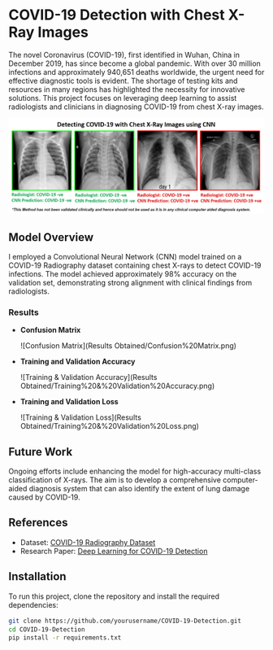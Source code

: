 # COVID-19 Detection with Chest X-Ray Images

The novel Coronavirus (COVID-19), first identified in Wuhan, China in December 2019, has since become a global pandemic. With over 30 million infections and approximately 940,651 deaths worldwide, the urgent need for effective diagnostic tools is evident. The shortage of testing kits and resources in many regions has highlighted the necessity for innovative solutions. This project focuses on leveraging deep learning to assist radiologists and clinicians in diagnosing COVID-19 from chest X-ray images.

![COVID-19 Detection using CNN](https://github.com/aviralchharia/COVID-19/blob/master/Detecting%20COVID-19%20with%20Chest%20X-Ray%20Images%20using%20CNN.jpg?raw=true)

## Model Overview

I employed a Convolutional Neural Network (CNN) model trained on a COVID-19 Radiography dataset containing chest X-rays to detect COVID-19 infections. The model achieved approximately 98% accuracy on the validation set, demonstrating strong alignment with clinical findings from radiologists.

### Results

- **Confusion Matrix**

  ![Confusion Matrix](Results Obtained/Confusion%20Matrix.png)
- **Training and Validation Accuracy**

  ![Training & Validation Accuracy](Results Obtained/Training%20&%20Validation%20Accuracy.png)
- **Training and Validation Loss**

  ![Training & Validation Loss](Results Obtained/Training%20&%20Validation%20Loss.png)

## Future Work

Ongoing efforts include enhancing the model for high-accuracy multi-class classification of X-rays. The aim is to develop a comprehensive computer-aided diagnosis system that can also identify the extent of lung damage caused by COVID-19.

## References

- Dataset: [COVID-19 Radiography Dataset](https://www.kaggle.com/tawsifurrahman/covid19-radiography-database)
- Research Paper: [Deep Learning for COVID-19 Detection](https://arxiv.org/abs/2002.09334)

## Installation

To run this project, clone the repository and install the required dependencies:

```bash
git clone https://github.com/yourusername/COVID-19-Detection.git
cd COVID-19-Detection
pip install -r requirements.txt
